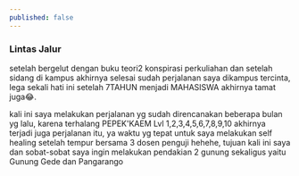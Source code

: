 ```yaml
---
published: false
---
```

### Lintas Jalur

setelah bergelut dengan buku teori2 konspirasi perkuliahan dan setelah sidang di kampus akhirnya selesai sudah perjalanan saya dikampus tercinta, lega sekali hati ini setelah 7TAHUN menjadi MAHASISWA akhirnya tamat juga😂.

kali ini saya melakukan perjalanan yg sudah direncanakan beberapa bulan yg lalu, karena terhalang PEPEK'KAEM Lvl 1,2,3,4,5,6,7,8,9,10 akhirnya terjadi juga perjalanan itu, ya waktu yg tepat untuk saya melakukan self healing setelah tempur bersama 3 dosen penguji hehehe, tujuan kali ini saya dan sobat-sobat saya ingin melakukan pendakian 2 gunung sekaligus yaitu Gunung Gede dan Pangarango 

